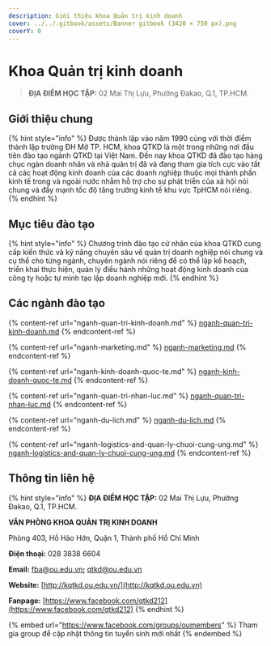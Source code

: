 ```yaml
---
description: Giới thiệu khoa Quản trị kinh doanh
cover: ../../.gitbook/assets/Banner gitbook (3420 × 750 px).png
coverY: 0
---
```


# Khoa Quản trị kinh doanh

> **ĐỊA ĐIỂM HỌC TẬP:** 02 Mai Thị Lựu, Phường Đakao, Q.1, TP.HCM.

## **Giới thiệu chung**

{% hint style="info" %}
Được thành lập vào năm 1990 cùng với thời điểm thành lập trường ĐH Mở TP. HCM, khoa QTKD là một trong những nơi đầu tiên đào tạo ngành QTKD tại Việt Nam. Đến nay khoa QTKD đã đào tạo hàng chục ngàn doanh nhân và nhà quản trị đã và đang tham gia tích cực vào tất cả các hoạt động kinh doanh của các doanh nghiệp thuộc mọi thành phần kinh tế trong và ngoài nước nhằm hỗ trợ cho sự phát triển của xã hội nói chung và đẩy mạnh tốc độ tăng trưởng kinh tế khu vực TpHCM nói riêng.
{% endhint %}

## Mục tiêu đào tạo

{% hint style="info" %}
Chương trình đào tạo cử nhân của khoa QTKD cung cấp kiến thức và kỹ năng chuyên sâu về quản trị doanh nghiệp nói chung và cụ thể cho từng ngành, chuyên ngành nói riêng để có thể lập kế hoạch, triển khai thực hiện, quản lý điều hành những hoạt động kinh doanh của công ty hoặc tự mình tạo lập doanh nghiệp mới.
{% endhint %}

## Các ngành đào tạo

{% content-ref url="nganh-quan-tri-kinh-doanh.md" %}
[nganh-quan-tri-kinh-doanh.md](nganh-quan-tri-kinh-doanh.md)
{% endcontent-ref %}

{% content-ref url="nganh-marketing.md" %}
[nganh-marketing.md](nganh-marketing.md)
{% endcontent-ref %}

{% content-ref url="nganh-kinh-doanh-quoc-te.md" %}
[nganh-kinh-doanh-quoc-te.md](nganh-kinh-doanh-quoc-te.md)
{% endcontent-ref %}

{% content-ref url="nganh-quan-tri-nhan-luc.md" %}
[nganh-quan-tri-nhan-luc.md](nganh-quan-tri-nhan-luc.md)
{% endcontent-ref %}

{% content-ref url="nganh-du-lich.md" %}
[nganh-du-lich.md](nganh-du-lich.md)
{% endcontent-ref %}

{% content-ref url="nganh-logistics-and-quan-ly-chuoi-cung-ung.md" %}
[nganh-logistics-and-quan-ly-chuoi-cung-ung.md](nganh-logistics-and-quan-ly-chuoi-cung-ung.md)
{% endcontent-ref %}

## Thông tin liên hệ

{% hint style="info" %}
**ĐỊA ĐIỂM HỌC TẬP:** 02 Mai Thị Lựu, Phường Đakao, Q.1, TP.HCM.

**VĂN PHÒNG KHOA QUẢN TRỊ KINH DOANH**

Phòng 403, Hồ Hảo Hớn, Quận 1, Thành phố Hồ Chí Minh

**Điện thoại:** 028 3838 6604

**Email:** [fba@ou.edu.vn](mailto:fba@ou.edu.vn)**;** qtkd@ou.edu.vn

**Website:** [http://kqtkd.ou.edu.vn/](http://kqtkd.ou.edu.vn)

**Fanpage:** [https://www.facebook.com/qtkd212](https://www.facebook.com/qtkd212)
{% endhint %}

{% embed url="https://www.facebook.com/groups/oumembers" %}
Tham gia group để cập nhật thông tin tuyển sinh mới nhất
{% endembed %}

